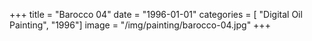 +++
title = "Barocco 04"
date = "1996-01-01"
categories = [ "Digital Oil Painting", "1996"]
image = "/img/painting/barocco-04.jpg"
+++

